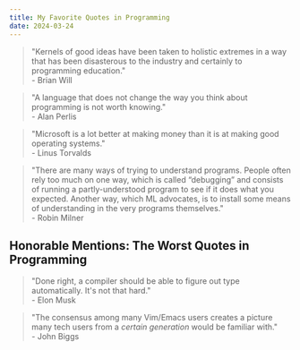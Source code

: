 ```yaml
---
title: My Favorite Quotes in Programming
date: 2024-03-24
---
```


> "Kernels of good ideas have been taken to holistic extremes in a way that has been disasterous to the industry and certainly to programming education." \
> \- Brian Will

> "A language that does not change the way you think about programming is not worth knowing." \
> \- Alan Perlis

> "Microsoft is a lot better at making money than it is at making good operating systems." \
> \- Linus Torvalds

> "There are many ways of trying to understand programs. People often rely too much on one way, which is called “debugging” and consists of running a partly-understood program to see if it does what you expected. Another way, which ML advocates, is to install some means of understanding in the very programs themselves." \
> \- Robin Milner

## Honorable Mentions: The Worst Quotes in Programming

> "Done right, a compiler should be able to figure out type automatically. It's not that hard." \
> \- Elon Musk

> "The consensus among many Vim/Emacs users creates a picture many tech users from a *certain generation* would be familiar with." \
> \- John Biggs

